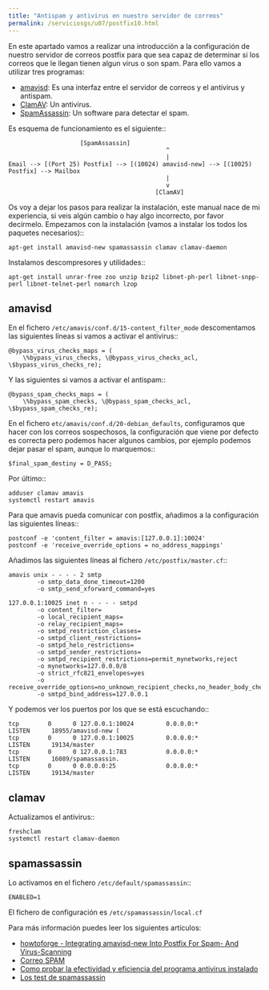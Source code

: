 ```yaml
---
title: "Antispam y antivirus en nuestro servidor de correos"
permalink: /serviciosgs/u07/postfix10.html
---
```


En este apartado vamos a realizar una introducción a la configuración de nuestro servidor de correos postfix para que sea capaz de determinar si los correos que le llegan tienen algun virus o son spam. Para ello vamos a utilizar tres programas:

* [amavisd](https://www.ijs.si/software/amavisd/): Es una interfaz entre el servidor de correos y el antivirus y antispam.
* [ClamAV](https://www.clamav.net/): Un antivirus.
* [SpamAssassin](http://spamassassin.apache.org/): Un software para detectar el spam.

Es esquema de funcionamiento es el siguiente::

						[SpamAssassin]
	                                            ^
	                                            |
	Email --> [(Port 25) Postfix] --> [(10024) amavisd-new] --> [(10025) Postfix] --> Mailbox
	                                            |
	                                            v
	                                         [ClamAV]


Os voy a dejar los pasos para realizar la instalación, este manual nace de mi experiencia, si veis algún cambio o hay algo incorrecto, por favor decírmelo. Empezamos con la instalación (vamos a instalar los todos los paquetes necesarios)::

	apt-get install amavisd-new spamassassin clamav clamav-daemon

Instalamos descompresores y utilidades::

	apt-get install unrar-free zoo unzip bzip2 libnet-ph-perl libnet-snpp-perl libnet-telnet-perl nomarch lzop

## amavisd

En el fichero ``/etc/amavis/conf.d/15-content_filter_mode`` descomentamos las siguientes líneas si vamos a activar el antivirus::

	@bypass_virus_checks_maps = (
   		\%bypass_virus_checks, \@bypass_virus_checks_acl, \$bypass_virus_checks_re);

Y las siguientes si vamos a activar el antispam::

	@bypass_spam_checks_maps = (
   		\%bypass_spam_checks, \@bypass_spam_checks_acl, \$bypass_spam_checks_re);


En el fichero ``etc/amavis/conf.d/20-debian_defaults``, configuramos que hacer con los correos sospechosos, la configuración que viene por defecto es correcta pero podemos hacer algunos cambios, por ejemplo podemos dejar pasar el spam, aunque lo marquemos::

	$final_spam_destiny = D_PASS;

Por último::

	adduser clamav amavis
	systemctl restart amavis

Para que amavis pueda comunicar con postfix, añadimos a la configuración las siguientes líneas::

	postconf -e 'content_filter = amavis:[127.0.0.1]:10024'
	postconf -e 'receive_override_options = no_address_mappings'

Añadimos las siguientes líneas al fichero ``/etc/postfix/master.cf``::

	amavis unix - - - - 2 smtp
	        -o smtp_data_done_timeout=1200
	        -o smtp_send_xforward_command=yes	

	127.0.0.1:10025 inet n - - - - smtpd
	        -o content_filter=
	        -o local_recipient_maps=
	        -o relay_recipient_maps=
	        -o smtpd_restriction_classes=
	        -o smtpd_client_restrictions=
	        -o smtpd_helo_restrictions=
	        -o smtpd_sender_restrictions=
	        -o smtpd_recipient_restrictions=permit_mynetworks,reject
	        -o mynetworks=127.0.0.0/8
	        -o strict_rfc821_envelopes=yes
	        -o receive_override_options=no_unknown_recipient_checks,no_header_body_checks
	        -o smtpd_bind_address=127.0.0.1

Y podemos ver los puertos por los que se está escuchando::

	tcp        0      0 127.0.0.1:10024         0.0.0.0:*               LISTEN      18955/amavisd-new (
	tcp        0      0 127.0.0.1:10025         0.0.0.0:*               LISTEN      19134/master    
	tcp        0      0 127.0.0.1:783           0.0.0.0:*               LISTEN      16089/spamassassin.
	tcp        0      0 0.0.0.0:25              0.0.0.0:*               LISTEN      19134/master    


## clamav

Actualizamos el antivirus::

	freshclam
	systemctl restart clamav-daemon

## spamassassin

Lo activamos en el fichero ``/etc/default/spamassassin``::

	ENABLED=1

El fichero de configuración es ``/etc/spamassassin/local.cf``

Para más información puedes leer los siguientes artículos:

* [howtoforge - Integrating amavisd-new Into Postfix For Spam- And Virus-Scanning](https://www.howtoforge.com/amavisd_postfix_debian_ubuntu_p2)
* [Correo SPAM](http://spamassassin.apache.org/gtube/gtube.txt)
* [Como probar la efectividad y eficiencia del programa antivirus instalado](https://norfipc.com/virus/probar-antivirus.html)
* [Los test de spamassassin](https://spamassassin.apache.org/old/tests_3_3_x.html)
